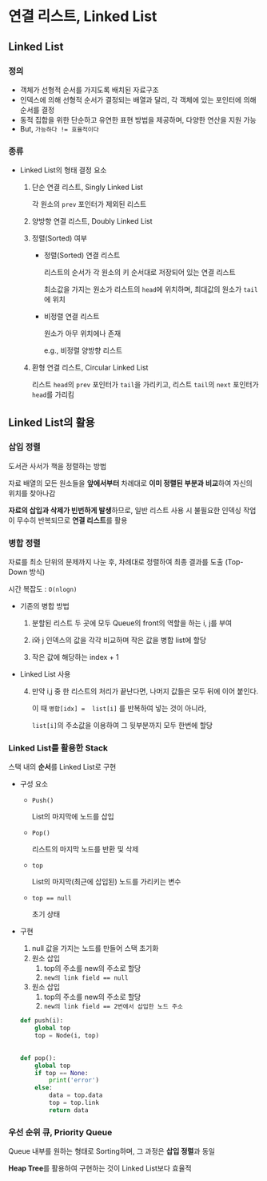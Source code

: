 # 연결 리스트, Linked List

## Linked List

### 정의

- 객체가 선형적 순서를 가지도록 배치된 자료구조
- 인덱스에 의해 선형적 순서가 결정되는 배열과 달리, 각 객체에 있는 포인터에 의해 순서를 결정
- 동적 집합을 위한 단순하고 유연한 표현 방법을 제공하며, 다양한 연산을 지원 가능
- But, `가능하다 != 효율적이다`



### 종류

- Linked List의 형태 결정 요소

  1. 단순 연결 리스트, Singly Linked List

     각 원소의 `prev` 포인터가 제외된 리스트

  2. 양방향 연결 리스트, Doubly Linked List

  3. 정렬(Sorted) 여부

     - 정렬(Sorted) 연결 리스트

       리스트의 순서가 각 원소의 키 순서대로 저장되어 있는 연결 리스트

       최소값을 가지는 원소가 리스트의 `head`에 위치하며, 최대값의 원소가 `tail`에 위치

     - 비정렬 연결 리스트

       원소가 아무 위치에나 존재

       e.g., 비정렬 양방향 리스트

  4. 환형 연결 리스트, Circular Linked List

     리스트 `head`의 `prev` 포인터가 `tail`을 가리키고, 리스트 `tail`의 `next` 포인터가` head`를 가리킴



## Linked List의 활용

### 삽입 정렬

도서관 사서가 책을 정렬하는 방법

자료 배열의 모든 원소들을 **앞에서부터** 차례대로 **이미 정렬된 부분과 비교**하여 자신의 위치를 찾아나감

**자료의 삽입과 삭제가 빈번하게 발생**하므로, 일반 리스트 사용 시 불필요한 인덱싱 작업이 무수히 반복되므로 **연결 리스트**를 활용



### 병합 정렬

자료를 최소 단위의 문제까지 나눈 후, 차례대로 정렬하여 최종 결과를 도출 (Top-Down 방식)

시간 복잡도 : `O(nlogn)`

- 기존의 병합 방법

  1. 분할된 리스트 두 곳에 모두 Queue의 front의 역할을 하는 i, j를 부여

  2. i와 j 인덱스의 값을 각각 비교하며 작은 값을 병합 list에 할당
  3. 작은 값에 해당하는 index + 1

- Linked List 사용

  4. 만약 i,j 중 한 리스트의 처리가  끝난다면, 나머지 값들은 모두 뒤에 이어 붙인다.

     이 때 `병합[idx] =  list[i]` 를 반복하여 넣는 것이 아니라,

     `list[i]`의 주소값을 이용하여 그 뒷부분까지 모두 한번에 할당



### Linked List를 활용한 Stack

스택 내의 **순서**를 Linked List로 구현

- 구성 요소

  - `Push()`

    List의 마지막에 노드를 삽입

  - `Pop()`

    리스트의 마지막 노드를 반환 및 삭제

  - `top`

    List의 마지막(최근에 삽입된) 노드를 가리키는 변수

  - `top == null`

    초기 상태

- 구현

  1. null 값을 가지는 노드를 만들어 스택 초기화
  2. 원소 삽입
     1. top의 주소를 new의 주소로 할당
     2. `new의 link field == null`
  3. 원소 삽입
     1. top의 주소를 new의 주소로 할당
     2. `new의 link field == 2번에서 삽입한 노드 주소`

  ```python
  def push(i):
      global top
      top = Node(i, top)
      
      
  def pop():
      global top
      if top == None:
          print('error')
      else:
          data = top.data
          top = top.link
          return data
  ```



### 우선 순위 큐, Priority Queue

Queue 내부를 원하는 형태로 Sorting하며, 그 과정은 **삽입 정렬**과 동일

**Heap Tree**를 활용하여 구현하는 것이 Linked List보다 효율적


